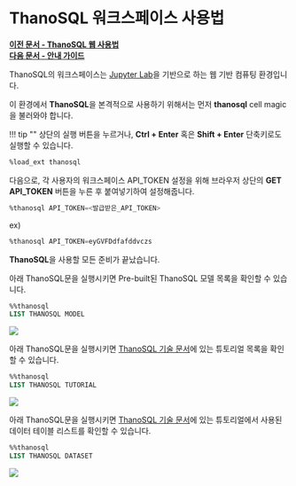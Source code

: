 # __ThanoSQL 워크스페이스 사용법__ 

**[이전 문서 - ThanoSQL 웹 사용법](/quick_start/how_to_use_ThanoSQL/)** <br>**[다음 문서 - 안내 가이드](/quick_start/algorithm_list/)**


ThanoSQL의 워크스페이스는 [Jupyter Lab](https://github.com/jupyterlab/jupyterlab)을 기반으로 하는 웹 기반 컴퓨팅 환경입니다.

이 환경에서 **ThanoSQL**을 본격적으로 사용하기 위해서는 먼저 **thanosql** cell magic을 불러와야 합니다.

!!! tip ""
    상단의 실행 버튼을 누르거나, **Ctrl + Enter** 혹은 **Shift + Enter** 단축키로도 실행할 수 있습니다.

```sql
%load_ext thanosql
```
다음으로, 각 사용자의 워크스페이스 API_TOKEN 설정을 위해 브라우저 상단의 **GET API_TOKEN** 버튼을 누른 후 붙여넣기하여 설정해줍니다. 

```sql
%thanosql API_TOKEN=<발급받은_API_TOKEN>
```

ex)

```sql
%thanosql API_TOKEN=eyGVFDdfafddvczs
```


**ThanoSQL**을 사용할 모든 준비가 끝났습니다.

아래 ThanoSQL문을 실행시키면 Pre-built된 ThanoSQL 모델 목록을 확인할 수 있습니다.

```sql
%%thanosql
LIST THANOSQL MODEL
```

<a href = "/img/quick_start/img6.png">
    <img src = "/img/quick_start/img6.png"></img>
</a>

아래 ThanoSQL문을 실행시키면 [ThanoSQL 기술 문서](https://docs.thanosql.ai)에 있는 튜토리얼 목록을 확인할 수 있습니다.

```sql
%%thanosql
LIST THANOSQL TUTORIAL
```

<a href = "/img/quick_start/img9.png">
    <img src = "/img/quick_start/img9.png"></img>
</a>


아래 ThanoSQL문을 실행시키면 [ThanoSQL 기술 문서](https://docs.thanosql.ai)에 있는 튜토리얼에서 사용된 데이터 테이블 리스트를 확인할 수 있습니다.

```sql
%%thanosql
LIST THANOSQL DATASET
```

<a href = "/img/quick_start/img10.png">
    <img src = "/img/quick_start/img10.png"></img>
</a>
